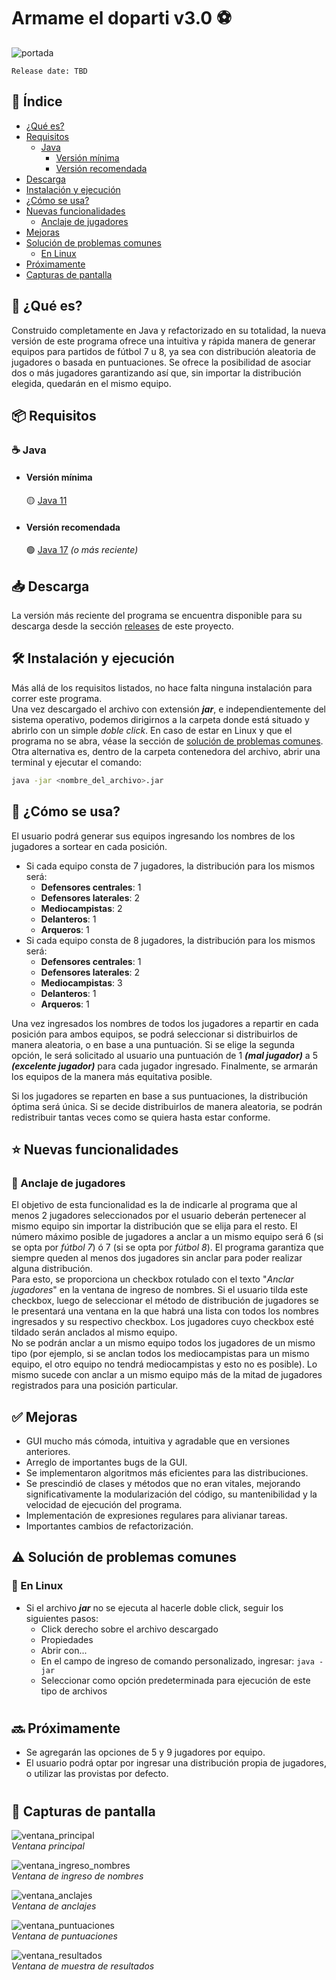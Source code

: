 # Armame el doparti v3.0 ⚽

![portada](./src/main/res/img/cover.png)

```
Release date: TBD
```

## 📜 Índice
- [¿Qué es?](https://github.com/akmsw/armame-el-doparti#-qu%C3%A9-es)
- [Requisitos](https://github.com/akmsw/armame-el-doparti#-requisitos)
    - [Java](https://github.com/akmsw/armame-el-doparti#-java)
        - [Versión mínima](https://github.com/akmsw/armame-el-doparti#versi%C3%B3n-m%C3%ADnima)
        - [Versión recomendada](https://github.com/akmsw/armame-el-doparti#versi%C3%B3n-recomendada)
- [Descarga](https://github.com/akmsw/armame-el-doparti#-descarga)
- [Instalación y ejecución](https://github.com/akmsw/armame-el-doparti#%EF%B8%8F-instalaci%C3%B3n-y-ejecuci%C3%B3n)
- [¿Cómo se usa?](https://github.com/akmsw/armame-el-doparti#-c%C3%B3mo-se-usa)
- [Nuevas funcionalidades](https://github.com/akmsw/armame-el-doparti#-nuevas-funcionalidades)
    - [Anclaje de jugadores](https://github.com/akmsw/armame-el-doparti#-anclaje-de-jugadores)
- [Mejoras](https://github.com/akmsw/armame-el-doparti#-mejoras)
- [Solución de problemas comunes](https://github.com/akmsw/armame-el-doparti#%EF%B8%8F-soluci%C3%B3n-de-problemas-comunes)
    - [En Linux](https://github.com/akmsw/armame-el-doparti#-en-linux)
- [Próximamente](https://github.com/akmsw/armame-el-doparti#-pr%C3%B3ximamente)
- [Capturas de pantalla](https://github.com/akmsw/armame-el-doparti#-capturas-de-pantalla)

## 🔎 ¿Qué es?
Construido completamente en Java y refactorizado en su totalidad, la nueva versión de este programa ofrece una intuitiva y rápida manera de generar equipos para partidos de fútbol 7 u 8, ya sea con distribución aleatoria de jugadores o basada en puntuaciones. Se ofrece la posibilidad de asociar dos o más jugadores garantizando así que, sin importar la distribución elegida, quedarán en el mismo equipo.

## 📦 Requisitos
### ☕ Java
- #### Versión mínima
    🟡 [Java 11](https://www.oracle.com/ar/java/technologies/javase/jdk11-archive-downloads.html)
- #### Versión recomendada
    🟢 [Java 17](https://www.oracle.com/java/technologies/javase/jdk17-archive-downloads.html) *(o más reciente)*

## 📥 Descarga
La versión más reciente del programa se encuentra disponible para su descarga desde la sección [releases](https://github.com/akmsw/armame-el-doparti/releases) de este proyecto.

## 🛠️ Instalación y ejecución
Más allá de los requisitos listados, no hace falta ninguna instalación para correr este programa.\
Una vez descargado el archivo con extensión ***jar***, e independientemente del sistema operativo, podemos dirigirnos a la carpeta donde está situado y abrirlo con un simple *doble click*. En caso de estar en Linux y que el programa no se abra, véase la sección de [solución de problemas comunes]().\
Otra alternativa es, dentro de la carpeta contenedora del archivo, abrir una terminal y ejecutar el comando:
```bash
java -jar <nombre_del_archivo>.jar
```

## 📝 ¿Cómo se usa?

El usuario podrá generar sus equipos ingresando los nombres de los jugadores a sortear en cada posición.

- Si cada equipo consta de 7 jugadores, la distribución para los mismos será:
  - **Defensores centrales**: 1
  - **Defensores laterales**: 2
  - **Mediocampistas**: 2
  - **Delanteros**: 1
  - **Arqueros**: 1
- Si cada equipo consta de 8 jugadores, la distribución para los mismos será:
  - **Defensores centrales**: 1
  - **Defensores laterales**: 2
  - **Mediocampistas**: 3
  - **Delanteros**: 1
  - **Arqueros**: 1

Una vez ingresados los nombres de todos los jugadores a repartir en cada posición para ambos equipos, se podrá seleccionar si distribuirlos de manera aleatoria, o en base a una puntuación. Si se elige la segunda opción, le será solicitado al usuario una puntuación de 1 ***(mal jugador)*** a 5 ***(excelente jugador)*** para cada jugador ingresado. Finalmente, se armarán los equipos de la manera más equitativa posible.

Si los jugadores se reparten en base a sus puntuaciones, la distribución óptima será única. Si se decide distribuirlos de manera aleatoria, se podrán redistribuir tantas veces como se quiera hasta estar conforme.

## ⭐ Nuevas funcionalidades
### 🔗 Anclaje de jugadores
El objetivo de esta funcionalidad es la de indicarle al programa que al menos 2 jugadores seleccionados por el usuario deberán pertenecer al mismo equipo sin importar la distribución que se elija para el resto. El número máximo posible de jugadores a anclar a un mismo equipo será 6 (si se opta por *fútbol 7*) ó 7 (si se opta por *fútbol 8*). El programa garantiza que siempre queden al menos dos jugadores sin anclar para poder realizar alguna distribución.\
Para esto, se proporciona un checkbox rotulado con el texto "*Anclar jugadores*" en la ventana de ingreso de nombres. Si el usuario tilda este checkbox, luego de seleccionar el método de distribución de jugadores se le presentará una ventana en la que habrá una lista con todos los nombres ingresados y su respectivo checkbox. Los jugadores cuyo checkbox esté tildado serán anclados al mismo equipo.\
No se podrán anclar a un mismo equipo todos los jugadores de un mismo tipo (por ejemplo, si se anclan todos los mediocampistas para un mismo equipo, el otro equipo no tendrá mediocampistas y esto no es posible). Lo mismo sucede con anclar a un mismo equipo más de la mitad de jugadores registrados para una posición particular.

## ✅ Mejoras

- GUI mucho más cómoda, intuitiva y agradable que en versiones anteriores.
- Arreglo de importantes bugs de la GUI.
- Se implementaron algoritmos más eficientes para las distribuciones.
- Se prescindió de clases y métodos que no eran vitales, mejorando significativamente la modularización del código, su mantenibilidad y la velocidad de ejecución del programa.
- Implementación de expresiones regulares para alivianar tareas.
- Importantes cambios de refactorización.

## ⚠️ Solución de problemas comunes
### 🐧 En Linux
- Si el archivo ***jar*** no se ejecuta al hacerle doble click, seguir los siguientes pasos:
    - Click derecho sobre el archivo descargado
    - Propiedades
    - Abrir con...
    - En el campo de ingreso de comando personalizado, ingresar: `java -jar`
    - Seleccionar como opción predeterminada para ejecución de este tipo de archivos

#

## 🔜 Próximamente
- Se agregarán las opciones de 5 y 9 jugadores por equipo.
- El usuario podrá optar por ingresar una distribución propia de jugadores, o utilizar las provistas por defecto.

#

## 📸 Capturas de pantalla
![ventana_principal](./src/main/res/img/ss1.png)\
*Ventana principal*

![ventana_ingreso_nombres](./src/main/res/img/ss2.png)\
*Ventana de ingreso de nombres*

![ventana_anclajes](./src/main/res/img/ss3.png)\
*Ventana de anclajes*

![ventana_puntuaciones](./src/main/res/img/ss4.png)\
*Ventana de puntuaciones*

![ventana_resultados](./src/main/res/img/ss5.png)\
*Ventana de muestra de resultados*